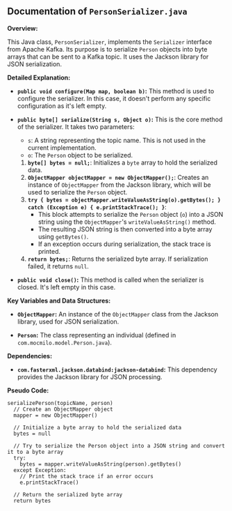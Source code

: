 ## Documentation of `PersonSerializer.java`

**Overview:**

This Java class, `PersonSerializer`, implements the `Serializer` interface from Apache Kafka. Its purpose is to serialize `Person` objects into byte arrays that can be sent to a Kafka topic. It uses the Jackson library for JSON serialization.

**Detailed Explanation:**

* **`public void configure(Map map, boolean b)`:** This method is used to configure the serializer. In this case, it doesn't perform any specific configuration as it's left empty.

* **`public byte[] serialize(String s, Object o)`:** This is the core method of the serializer. It takes two parameters:
    * `s`: A string representing the topic name. This is not used in the current implementation.
    * `o`: The `Person` object to be serialized.

    1. **`byte[] bytes = null;`**: Initializes a `byte` array to hold the serialized data.
    2. **`ObjectMapper objectMapper = new ObjectMapper();`**: Creates an instance of `ObjectMapper` from the Jackson library, which will be used to serialize the `Person` object.
    3. **`try { bytes = objectMapper.writeValueAsString(o).getBytes(); } catch (Exception e) { e.printStackTrace(); }`**:
        * This block attempts to serialize the `Person` object (`o`) into a JSON string using the `ObjectMapper`'s `writeValueAsString()` method.
        * The resulting JSON string is then converted into a byte array using `getBytes()`.
        * If an exception occurs during serialization, the stack trace is printed.
    4. **`return bytes;`**: Returns the serialized byte array. If serialization failed, it returns `null`.

* **`public void close()`:** This method is called when the serializer is closed. It's left empty in this case.



**Key Variables and Data Structures:**

* **`ObjectMapper`:** An instance of the `ObjectMapper` class from the Jackson library, used for JSON serialization.

* **`Person`:** The class representing an individual (defined in `com.mocmilo.model.Person.java`).

**Dependencies:**

* **`com.fasterxml.jackson.databind:jackson-databind`:** This dependency provides the Jackson library for JSON processing.



**Pseudo Code:**

```
serializePerson(topicName, person)
  // Create an ObjectMapper object
  mapper = new ObjectMapper()

  // Initialize a byte array to hold the serialized data
  bytes = null

  // Try to serialize the Person object into a JSON string and convert it to a byte array
  try:
    bytes = mapper.writeValueAsString(person).getBytes()
  except Exception:
    // Print the stack trace if an error occurs
    e.printStackTrace()

  // Return the serialized byte array
  return bytes



```




